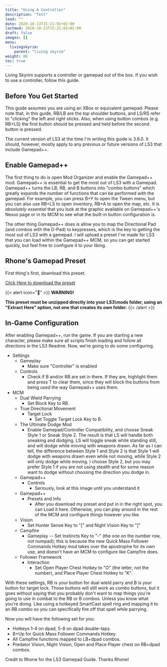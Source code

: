 ```yaml
---
title: "Using A Controller"
description: "Test"
lead: ""
date: 2020-10-13T15:21:01+02:00
lastmod: 2020-10-13T15:21:01+02:00
draft: false
images: []
menu:
  livingskyrim:
    parent: "living skyrim"
weight: 80
toc: true
---
```


Living Skyrim supports a controller or gamepad out of the box. If you wish to use a controller, follow this guide.

## Before You Get Started
This guide assumes you are using an XBox or equivalent gamepad.  Please note that, in this guide, RB/LB are the *top* shoulder buttons, and LS/RS refer to "clicking" the left and right sticks.  Also, when using button combos (e.g. RB+LS) the first button should be pressed and held before the second button is pressed.

The current version of LS3 at the time I'm writing this guide is 3.6.0.  It should, however, mostly apply to any previous or future versions of LS3 that include Gamepad++.

## Enable Gamepad++

The first thing to do is open Mod Organizer and enable the Gamepad++ mod.  Gamepad++ is essential to get the most out of LS3 with a Gamepad.  Gamepad++ turns the LB, RB, and B buttons into "combo buttons" which greatly expands the number of functions that can be performed with the gamepad.  For example, you can press B+Y to open the Tween menu, but you can also use RB+LS to open inventory, RB+A to open the map, etc.  It is *absolutely essential* that you look at the graphic available on Gamepad++'s Nexus page or in its MCM to see what the built-in button configuration is.

The other thing Gamepad++ does is allow you to map the Directional Pad (and combos with the D-Pad) to keypresses, which is the key to getting the most out of LS3 with a gamepad.  I will upload a preset I've made for LS3 that you can load within the Gamepad++ MCM, so you can get started quickly, but feel free to configure it to your liking.

## Rhone's Gamepad Preset

First thing's first, download this preset. 

[Click Here to download the preset](https://drive.google.com/file/d/1HcuoBi-dJlOAHqi0JW7unnAQY4GUXIu0/view?usp=sharing)

{{< alert icon="🛑" >}}
**WARNING!**

**This preset must be unzipped directly into your LS3\mods folder, using an "Extract Here" option, not one that creates its own folder.**
{{< /alert >}}

## In-Game Configuration

After enabling Gamepad++, run the game.  If you are starting a new character, please make sure all scripts finish loading and follow all directions in the LS3 Readme.  Now, we're going to do some configuring.

- Settings
  - Gameplay
    - Make sure "Controller" is enabled
  - Controls
    - Check if B and/or RB are set in there.  If they are, highlight them and press T to clear them, since they will block the buttons from being used the way Gamepad++ uses them. 
- MCM
  - Dual Wield Parrying
    - Set Block Key to RB.
  - True Directional Movement
    - Target Lock
      - Set Toggle Target Lock Key to B.
  - The Ultimate Dodge Mod
    - Enable Gamepad/Controller Compatibility, and choose Sneak Style 1 or Sneak Style 2.  The result is that LS will handle both sneaking and dodging.  LS will toggle sneak while standing still, and will dodge while moving with weapons drawn.  As far as I can tell, the difference between Style 1 and Style 2 is that Style 1 will dodge with weapons drawn even while not moving, while Style 2 will only dodge while moving.  I choose Style 2, but you may prefer Style 1 if you are not using stealth and for some reason want to dodge without choosing the direction you dodge in.
  - Gamepad++
    - Controls
      - Seriously, look at this image until you understand it
  - Gamepad++
    - Presets and Info
      - After you download my preset and put in in the right spot, you can Load it here.  Otherwise, you can play around in the rest of the MCM and configure things however you like.
  - Vision
    - Set Hunter Sense Key to "[" and Night Vision Key to "]"
  - Campfire
    - Gameplay -- Set Instincts Key to "-" (the one on the number row, not numpad); this is because the new Quick Mass Follower Commands Hotkey mod takes over the apostrophe for its own use, and doesn't have an MCM to configure like Campfire does.
  - Follower Framework
    - Interaction
      - Set Open Player Chest Hotkey to "O" (the letter, not the number), and Place Player Chest Hotkey to "K".

With these settings, RB is your button for dual wield parry and B is your button for target lock.  Those buttons will still work as combo buttons, but it goes without saying that you probably don't want to map things you're going to use in combat to the RB or B combos.  Unless you know what you're doing.  Like using a hotkeyed SmartCast spell ring and mapping it to an RB combo so you can specifically fire off that spell *while* parrying.

Now you will have the following set for you:
- Hotkeys 1-4 on dpad, 5-8 on dpad double-taps.
- B+Up for Quick Mass Follower Commands Hotkey.
- All Campfire functions mapped to LB+dpad combos.
- Predator Vision, Night Vision, Open and Place Player chest on RB+dpad combos.

Credit to Rhone for the LS3 Gamepad Guide. Thanks Rhone!

